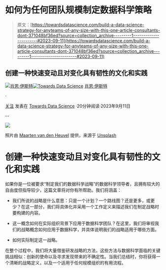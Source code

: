 # 如何为任何团队规模制定数据科学策略

> 原文：[https://towardsdatascience.com/build-a-data-science-strategy-for-anyteams-of-any-size-with-this-one-article-consultants-dont-371048bf36ed?source=collection_archive---------1-----------------------#2023-09-11](https://towardsdatascience.com/build-a-data-science-strategy-for-anyteams-of-any-size-with-this-one-article-consultants-dont-371048bf36ed?source=collection_archive---------1-----------------------#2023-09-11)

## 创建一种快速变动且对变化具有韧性的文化和实践

[](https://medium.com/@seaneaster?source=post_page-----371048bf36ed--------------------------------)[![肖恩·伊斯特](../Images/b46635c571c43ad772c887289f545fed.png)](https://medium.com/@seaneaster?source=post_page-----371048bf36ed--------------------------------)[](https://towardsdatascience.com/?source=post_page-----371048bf36ed--------------------------------)[![Towards Data Science](../Images/a6ff2676ffcc0c7aad8aaf1d79379785.png)](https://towardsdatascience.com/?source=post_page-----371048bf36ed--------------------------------) [肖恩·伊斯特](https://medium.com/@seaneaster?source=post_page-----371048bf36ed--------------------------------)

·

[关注](https://medium.com/m/signin?actionUrl=https%3A%2F%2Fmedium.com%2F_%2Fsubscribe%2Fuser%2Fc2632afc2097&operation=register&redirect=https%3A%2F%2Ftowardsdatascience.com%2Fbuild-a-data-science-strategy-for-anyteams-of-any-size-with-this-one-article-consultants-dont-371048bf36ed&user=Sean+Easter&userId=c2632afc2097&source=post_page-c2632afc2097----371048bf36ed---------------------post_header-----------) 发表在 [Towards Data Science](https://towardsdatascience.com/?source=post_page-----371048bf36ed--------------------------------) ·20分钟阅读·2023年9月11日[](https://medium.com/m/signin?actionUrl=https%3A%2F%2Fmedium.com%2F_%2Fvote%2Ftowards-data-science%2F371048bf36ed&operation=register&redirect=https%3A%2F%2Ftowardsdatascience.com%2Fbuild-a-data-science-strategy-for-anyteams-of-any-size-with-this-one-article-consultants-dont-371048bf36ed&user=Sean+Easter&userId=c2632afc2097&source=-----371048bf36ed---------------------clap_footer-----------)

--

[](https://medium.com/m/signin?actionUrl=https%3A%2F%2Fmedium.com%2F_%2Fbookmark%2Fp%2F371048bf36ed&operation=register&redirect=https%3A%2F%2Ftowardsdatascience.com%2Fbuild-a-data-science-strategy-for-anyteams-of-any-size-with-this-one-article-consultants-dont-371048bf36ed&source=-----371048bf36ed---------------------bookmark_footer-----------)![](../Images/64ec3d72d1bbc5bce8a418ad238fc293.png)

照片由 [Maarten van den Heuvel](https://unsplash.com/@mvdheuvel?utm_source=unsplash&utm_medium=referral&utm_content=creditCopyText) 提供，来源于 [Unsplash](https://unsplash.com/photos/_pc8aMbI9UQ?utm_source=unsplash&utm_medium=referral&utm_content=creditCopyText)

# 创建一种快速变动且对变化具有韧性的文化和实践

如果你是一位被要求“制定我们的数据科学战略”的数据科学领导者，且拥有较大的自由度但指导较少，这篇文章将对你有所帮助。我们将涵盖：

+   我们所说的战略是什么意思：只是一个计划？一个路线图？还是更多，或更少？在这一部分，我们将具体化并采用一个工作定义来描述我们在制定战略时要构建的内容。

+   这一概念如何在实际组织背景下应用于数据科学团队？在这里，我们将审视我们的战略概念如何应用于数据科学，并具体说明我们的战略适用于哪些方面。

+   如何实际制定这一战略。

在整个过程中，我们将大量借鉴研发战略的方法，这些方法与数据科学面临的关键挑战相似：创新的使命以及寻求发现带来的不确定性。当我们总结时，你将获得一个清晰的战略定义，以及一个适用于任何规模组织的有用流程。
